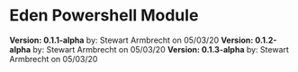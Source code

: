 # Eden Powershell Module  

  **Version: 0.1.1-alpha**
  by: Stewart Armbrecht on 05/03/20
  **Version: 0.1.2-alpha**
  by: Stewart Armbrecht on 05/03/20
  **Version: 0.1.3-alpha**
  by: Stewart Armbrecht on 05/03/20

